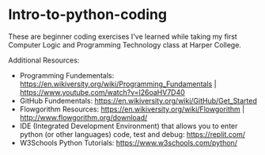 # Intro-to-python-coding
These are beginner coding exercises I've learned while taking my first Computer Logic and Programming Technology class at Harper College.

Additional Resources:
- Programming Fundementals: https://en.wikiversity.org/wiki/Programming_Fundamentals | https://www.youtube.com/watch?v=l26oaHV7D40
- GitHub Fundementals: https://en.wikiversity.org/wiki/GitHub/Get_Started
- Flowgorithm Resources: https://en.wikiversity.org/wiki/Flowgorithm | http://www.flowgorithm.org/download/
- IDE (Integrated Development Environment) that allows you to enter python (or other languages) code, test and debug: https://replit.com/
- W3Schools Python Tutorials: https://www.w3schools.com/python/
